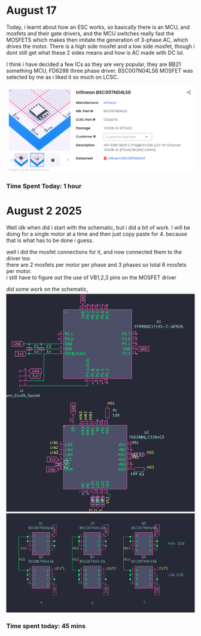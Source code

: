 # August 17
Today, i learnt about how an ESC works, so basically there is an MCU, and mosfets and their gate drivers, and the MCU switches really fast the MOSFETS which makes then imitate the generation of 3-phase AC, which drives the motor. There is a high side mosfet and a low side mosfet, though i dont still get what these 2 sides means and how is AC made with DC lol.

I think i have decided a few ICs as they are very popular, they are BB21 something MCU, FD6288 three phase driver. BSC007N04LS6 MOSFET was selected by me as i liked it so much on LCSC. 

![mosfet](/images/17.8/mosfet.png)

### Time Spent Today: 1 hour

# August 2 2025
Well idk when did i start with the schematic, but i did a bit of work. I will be doing for a single motor at a time and then just copy paste for 4. because that is what has to be done i guess.

well i did the mosfet connections for it, and now connected them to the driver too  
there are 2 mosfets per motor per phase and 3 phases so total 6 mosfets per motor.  
i still have to figure out the use of VB1,2,3 pins on the MOSFET driver  

did some work on the schematic, 
![1st pic](/images/18.8/mcu%20and%20mosfet%20driver.png)
![2nd pic](/images/18.8/mosfets.png)

### Time spent today: 45 mins